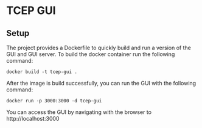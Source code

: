 # TCEP GUI

## Setup

The project provides a Dockerfile to quickly build and run a version of the GUI and GUI server. To build the docker container run the following command:

```
docker build -t tcep-gui . 
```

After the image is build successfully, you can run the GUI with the following command:

```
docker run -p 3000:3000 -d tcep-gui
```

You can access the GUI by navigating with the browser to http://localhost:3000

